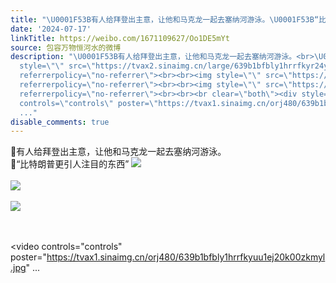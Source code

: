 ```yaml
---
title: "\U0001F53B有人给拜登出主意，让他和马克龙一起去塞纳河游泳。\U0001F53B“比特朗普更引人注目的东西” [图片][图片][图片]"
date: '2024-07-17'
linkTitle: https://weibo.com/1671109627/Oo1DE5mYt
source: 包容万物恒河水的微博
description: "\U0001F53B有人给拜登出主意，让他和马克龙一起去塞纳河游泳。<br>\U0001F53B“比特朗普更引人注目的东西” <img
  style=\"\" src=\"https://tvax2.sinaimg.cn/large/639b1bfbly1hrrfkyr24yj20k00zkmyl.jpg\"
  referrerpolicy=\"no-referrer\"><br><br><img style=\"\" src=\"https://tvax3.sinaimg.cn/large/639b1bfbly1hrrfjwvqr2j20t10zk4a9.jpg\"
  referrerpolicy=\"no-referrer\"><br><br><img style=\"\" src=\"https://tvax3.sinaimg.cn/large/639b1bfbly1hrrfjz1q2bj20xh0togv7.jpg\"
  referrerpolicy=\"no-referrer\"><br><br><br clear=\"both\"><div style=\"clear: both\"></div><video
  controls=\"controls\" poster=\"https://tvax1.sinaimg.cn/orj480/639b1bfbly1hrrfkyuu1ej20k00zkmyl.jpg\"
  ..."
disable_comments: true
---
```

🔻有人给拜登出主意，让他和马克龙一起去塞纳河游泳。<br>🔻“比特朗普更引人注目的东西” <img style="" src="https://tvax2.sinaimg.cn/large/639b1bfbly1hrrfkyr24yj20k00zkmyl.jpg" referrerpolicy="no-referrer"><br><br><img style="" src="https://tvax3.sinaimg.cn/large/639b1bfbly1hrrfjwvqr2j20t10zk4a9.jpg" referrerpolicy="no-referrer"><br><br><img style="" src="https://tvax3.sinaimg.cn/large/639b1bfbly1hrrfjz1q2bj20xh0togv7.jpg" referrerpolicy="no-referrer"><br><br><br clear="both"><div style="clear: both"></div><video controls="controls" poster="https://tvax1.sinaimg.cn/orj480/639b1bfbly1hrrfkyuu1ej20k00zkmyl.jpg" ...